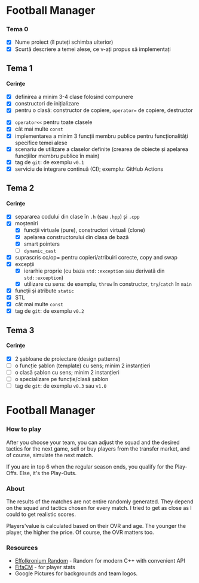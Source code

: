 # Football Manager

### Tema 0

- [X] Nume proiect (îl puteți schimba ulterior)
- [X] Scurtă descriere a temei alese, ce v-ați propus să implementați

## Tema 1

#### Cerințe
- [X] definirea a minim 3-4 clase folosind compunere
- [X] constructori de inițializare
- [X] pentru o clasă: constructor de copiere, `operator=` de copiere, destructor
<!-- - [ ] pentru o altă clasă: constructor de mutare, `operator=` de mutare, destructor -->
<!-- - [ ] pentru o altă clasă: toate cele 5 funcții membru speciale -->
- [X] `operator<<` pentru toate clasele
- [X] cât mai multe `const`
- [X] implementarea a minim 3 funcții membru publice pentru funcționalități specifice temei alese
- [X] scenariu de utilizare a claselor definite (crearea de obiecte și apelarea funcțiilor membru publice în main)
- [X] tag de `git`: de exemplu `v0.1`
- [X] serviciu de integrare continuă (CI); exemplu: GitHub Actions

## Tema 2

#### Cerințe
- [X] separarea codului din clase în `.h` (sau `.hpp`) și `.cpp`
- [X] moșteniri
  - [X] funcții virtuale (pure), constructori virtuali (clone)
  - [X] apelarea constructorului din clasa de bază 
  - [X] smart pointers
  - [ ] `dynamic_cast`
- [X] suprascris cc/op= pentru copieri/atribuiri corecte, copy and swap
- [X] excepții
  - [X] ierarhie proprie (cu baza `std::exception` sau derivată din `std::exception`)
  - [X] utilizare cu sens: de exemplu, `throw` în constructor, `try`/`catch` în `main`
- [X] funcții și atribute `static`
- [X] STL
- [X] cât mai multe `const`
- [X] tag de `git`: de exemplu `v0.2`

## Tema 3

#### Cerințe
- [X] 2 șabloane de proiectare (design patterns)
- [ ] o funcție șablon (template) cu sens; minim 2 instanțieri
- [ ] o clasă șablon cu sens; minim 2 instanțieri
- [ ] o specializare pe funcție/clasă șablon
- [ ] tag de `git`: de exemplu `v0.3` sau `v1.0`

<h1>Football Manager</h1>
<h3>How to play</h3>
<p>After you choose your team, you can adjust the squad and the desired tactics for the next game, sell or buy players from the transfer market, and of course, simulate the next match.</p>
<p>If you are in top 6 when the regular season ends, you qualify for the Play-Offs. Else, it's the Play-Outs.</p>
<h3>About</h3>
<p>The results of the matches are not entire randomly generated. They depend on the squad and tactics chosen for every match. I tried to get as close as I could to get realistic scores. </p>
<p>Players'value is calculated based on their OVR and age. The younger the player, the higher the price. Of course, the OVR matters too.</p>
<h3>Resources</h3>
<ul>
  <li><a href="https://github.com/effolkronium/random/">Effolkronium Random</a> - Random for modern C++ with convenient API</li>
  <li><a href="https://www.fifacm.com/">FifaCM</a> - for player stats</li>
  <li>Google Pictures for backgrounds and team logos.</li>
</ul>
